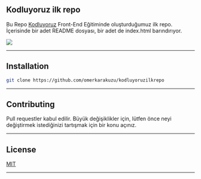 ## Kodluyoruz ilk repo

Bu Repo [Kodluyoruz](https://www.kodluyoruz.org) Front-End Eğitiminde oluşturduğumuz ilk repo. İçerisinde bir adet README dosyası, bir adet de index.html barındırıyor.

![](https://cdn.discordapp.com/attachments/520012509730701346/944261120120745984/asd.png)


---

## Installation
```bash
git clone https://github.com/omerkarakuzu/kodluyoruzilkrepo
```
---

## Contributing

Pull requestler kabul edilir. Büyük değişiklikler için, lütfen önce neyi değiştirmek istediğinizi tartışmak için bir konu açınız.

---

## License
[MIT](https://choosealicense.com/licenses/mit/)

---